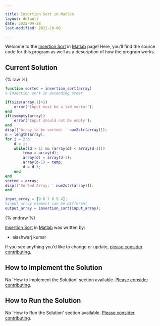 ```yaml
---

title: Insertion Sort in Matlab
layout: default
date: 2022-04-28
last-modified: 2022-10-08

---
```


Welcome to the [Insertion Sort](https://sampleprograms.io/projects/insertion-sort) in [Matlab](https://sampleprograms.io/languages/matlab) page! Here, you'll find the source code for this program as well as a description of how the program works.

## Current Solution

{% raw %}

```matlab
function sorted = insertion_sort(array)
% Insertion sort in ascending order

if(size(array,1)>1)
    error('Input must be a 1xN vector');
end
if(isempty(array))
    error('Input should not be empty');
end
disp(['Array to be sorted: ' num2str(array)]);
n = length(array);
for i = 2:n
    d = i;    
    while((d > 1) && (array(d) < array(d-1)))
        temp = array(d);
        array(d) = array(d-1);
        array(d-1) = temp;
        d = d-1;
    end
end
sorted = array;
disp(['Sorted Array: ' num2str(array)]);
end

input_array = [9 8 7 6 5 4];
%input_array element can be different
output_array = insertion_sort(input_array);
```

{% endraw %}

[Insertion Sort](https://sampleprograms.io/projects/insertion-sort) in [Matlab](https://sampleprograms.io/languages/matlab) was written by:

- aiashwarj kumar

If you see anything you'd like to change or update, [please consider contributing](https://github.com/TheRenegadeCoder/sample-programs).

## How to Implement the Solution

No 'How to Implement the Solution' section available. [Please consider contributing](https://github.com/TheRenegadeCoder/sample-programs-website).

## How to Run the Solution

No 'How to Run the Solution' section available. [Please consider contributing](https://github.com/TheRenegadeCoder/sample-programs-website).